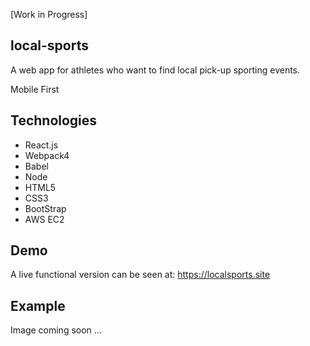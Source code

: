 [Work in Progress]

## local-sports

A web app for athletes who want to find local pick-up sporting events.

Mobile First 

## Technologies
- React.js
- Webpack4
- Babel
- Node
- HTML5
- CSS3
- BootStrap
- AWS EC2

## Demo
A live functional version can be seen at: https://localsports.site

## Example 
Image coming soon ... 
